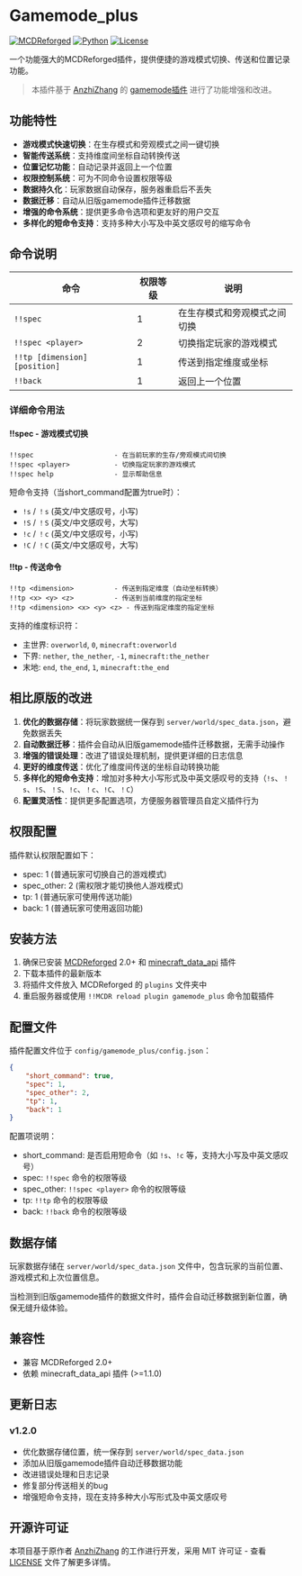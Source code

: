 # Gamemode_plus

[![MCDReforged](https://img.shields.io/badge/MCDReforged-2.0+-blue)](https://github.com/MCDReforged/MCDReforged)
[![Python](https://img.shields.io/badge/Python-3.6+-blue)](https://www.python.org/)
[![License](https://img.shields.io/github/license/late_maple/Gamemode_plus)](LICENSE)

一个功能强大的MCDReforged插件，提供便捷的游戏模式切换、传送和位置记录功能。

> 本插件基于 [AnzhiZhang](https://github.com/AnzhiZhang) 的 [gamemode插件](https://github.com/AnzhiZhang/MCDReforgedPlugins/tree/master/src/gamemode) 进行了功能增强和改进。

## 功能特性

- **游戏模式快速切换**：在生存模式和旁观模式之间一键切换
- **智能传送系统**：支持维度间坐标自动转换传送
- **位置记忆功能**：自动记录并返回上一个位置
- **权限控制系统**：可为不同命令设置权限等级
- **数据持久化**：玩家数据自动保存，服务器重启后不丢失
- **数据迁移**：自动从旧版gamemode插件迁移数据
- **增强的命令系统**：提供更多命令选项和更友好的用户交互
- **多样化的短命令支持**：支持多种大小写及中英文感叹号的缩写命令

## 命令说明

| 命令 | 权限等级 | 说明 |
|------|---------|------|
| `!!spec` | 1 | 在生存模式和旁观模式之间切换 |
| `!!spec <player>` | 2 | 切换指定玩家的游戏模式 |
| `!!tp [dimension] [position]` | 1 | 传送到指定维度或坐标 |
| `!!back` | 1 | 返回上一个位置 |

### 详细命令用法

#### !!spec - 游戏模式切换
```
!!spec                    - 在当前玩家的生存/旁观模式间切换
!!spec <player>           - 切换指定玩家的游戏模式
!!spec help               - 显示帮助信息
```

短命令支持（当short_command配置为true时）：
- `!s` / `！s` (英文/中文感叹号，小写)
- `!S` / `！S` (英文/中文感叹号，大写)
- `!c` / `！c` (英文/中文感叹号，小写)
- `!C` / `！C` (英文/中文感叹号，大写)

#### !!tp - 传送命令
```
!!tp <dimension>          - 传送到指定维度（自动坐标转换）
!!tp <x> <y> <z>          - 传送到当前维度的指定坐标
!!tp <dimension> <x> <y> <z> - 传送到指定维度的指定坐标
```

支持的维度标识符：
- 主世界: `overworld`, `0`, `minecraft:overworld`
- 下界: `nether`, `the_nether`, `-1`, `minecraft:the_nether`
- 末地: `end`, `the_end`, `1`, `minecraft:the_end`


## 相比原版的改进

1. **优化的数据存储**：将玩家数据统一保存到 `server/world/spec_data.json`，避免数据丢失
2. **自动数据迁移**：插件会自动从旧版gamemode插件迁移数据，无需手动操作
3. **增强的错误处理**：改进了错误处理机制，提供更详细的日志信息
4. **更好的维度传送**：优化了维度间传送的坐标自动转换功能
5. **多样化的短命令支持**：增加对多种大小写形式及中英文感叹号的支持（`!s`、`！s`、`!S`、`！S`、`!c`、`！c`、`!C`、`！C`）
6. **配置灵活性**：提供更多配置选项，方便服务器管理员自定义插件行为

## 权限配置

插件默认权限配置如下：
- spec: 1 (普通玩家可切换自己的游戏模式)
- spec_other: 2 (需权限才能切换他人游戏模式)
- tp: 1 (普通玩家可使用传送功能)
- back: 1 (普通玩家可使用返回功能)

## 安装方法

1. 确保已安装 [MCDReforged](https://github.com/MCDReforged/MCDReforged) 2.0+ 和 [minecraft_data_api](https://github.com/MCDReforged/MCDReforgedPlugins/tree/master/src/minecraft_data_api) 插件
2. 下载本插件的最新版本
3. 将插件文件放入 MCDReforged 的 `plugins` 文件夹中
4. 重启服务器或使用 `!!MCDR reload plugin gamemode_plus` 命令加载插件

## 配置文件

插件配置文件位于 `config/gamemode_plus/config.json`：

```json
{
    "short_command": true,
    "spec": 1,
    "spec_other": 2,
    "tp": 1,
    "back": 1
}
```

配置项说明：
- short_command: 是否启用短命令（如 `!s`、`!c` 等，支持大小写及中英文感叹号）
- spec: `!!spec` 命令的权限等级
- spec_other: `!!spec <player>` 命令的权限等级
- tp: `!!tp` 命令的权限等级
- back: `!!back` 命令的权限等级

## 数据存储

玩家数据存储在 `server/world/spec_data.json` 文件中，包含玩家的当前位置、游戏模式和上次位置信息。

当检测到旧版gamemode插件的数据文件时，插件会自动迁移数据到新位置，确保无缝升级体验。

## 兼容性

- 兼容 MCDReforged 2.0+
- 依赖 minecraft_data_api 插件 (>=1.1.0)

## 更新日志

### v1.2.0
- 优化数据存储位置，统一保存到 `server/world/spec_data.json`
- 添加从旧版gamemode插件自动迁移数据功能
- 改进错误处理和日志记录
- 修复部分传送相关的bug
- 增强短命令支持，现在支持多种大小写形式及中英文感叹号

## 开源许可证

本项目基于原作者 [AnzhiZhang](https://github.com/AnzhiZhang) 的工作进行开发，采用 MIT 许可证 - 查看 [LICENSE](LICENSE) 文件了解更多详情。